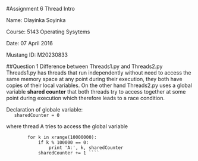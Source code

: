 #Assignment 6 Thread Intro

Name: Olayinka Soyinka 

Course: 5143 Operating Sysytems 

Date: 07 April 2016

Mustang ID: M20230833

##Question 1
Difference between Threads1.py and Threads2.py
Threads1.py has threads that run independently without need to access the same memory space at any point during their execution,
they both have copies of their local variables. On the other hand Threads2.py uses a global variable **shared counter** that
both threads try to access together at some point during execution which therefore leads to a race condition.  

Declaration of globale variable:  
````    sharedCounter = 0 ````
    
where thread A tries to access the global variable  
````    global sharedCounter  
        for k in xrange(10000000):  
            if k % 100000 == 0:  
                print 'A:', k, sharedCounter  
            sharedCounter += 1 ````

